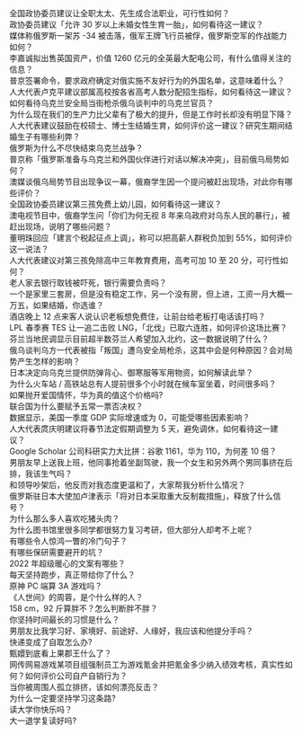 全国政协委员建议让全职太太、先生成合法职业，可行性如何？  
政协委员建议「允许 30 岁以上未婚女性生育一胎」，如何看待这一建议？  
媒体称俄罗斯一架苏 -34 被击落，俄军王牌飞行员被俘，俄罗斯空军的作战能力如何？  
李嘉诚拟出售英国资产，价值 1260 亿元的全英最大配电公司，有什么值得关注的信息？  
普京签署命令，要求政府确定对俄实施不友好行为的外国名单，这意味着什么？  
人大代表卢克平建议部属高校按各省高考人数分配招生指标，如何看待这一建议？  
如何看待乌克兰安全局当街枪杀俄乌谈判中的乌克兰官员？  
为什么现在我们的生产力比父辈有了极大的提升，但是工作时长却没有明显下降？  
人大代表建议鼓励在校硕士、博士生结婚生育，如何评价这一建议？研究生期间结婚生子有哪些利弊？  
俄罗斯为什么不尽快结束乌克兰战争？  
普京称「俄罗斯准备与乌克兰和外国伙伴进行对话以解决冲突」，目前俄乌局势如何？  
澳媒谈俄乌局势节目出现争议一幕，俄裔学生因一个提问被赶出现场，对此你有哪些评价？  
全国政协委员建议第三孩免费上幼儿园，如何看待这一建议？  
澳电视节目中，俄裔学生问「你们为何无视 8 年来乌政府对乌东人民的暴行」，被赶出现场，说明了哪些问题？  
董明珠回应「建言个税起征点上调」，称可以把高薪人群税负加到 55%，如何评价这一说法？  
人大代表建议对第三孩免除高中三年教育费用，高考可加 10 至 20 分，可行性如何？  
老人家去银行取钱被吓死，银行需要负责吗？  
一个是家里三套房，但是没有稳定工作，另一个没有房，但上进，工资一月大概一万五，如果结婚，你选谁？  
酒店晚上 12 点来客人说认识老板想免费住，让前台给老板打电话该打吗？  
LPL 春季赛 TES 让一追二击败 LNG，「北伐」已取六连胜，如何评价这场比赛？  
芬兰当地民调显示目前超半数芬兰人希望加入北约，这一数据说明了什么？  
俄乌谈判乌方一代表被指「叛国」遭乌安全局枪杀，这其中会是何种原因？会对局势产生怎样的影响？  
日本决定向乌克兰提供防弹背心、御寒服等军用物资，如何解读此举？  
为什么火车站 / 高铁站总有人提前很多个小时就在候车室坐着，时间很多吗？  
如果抛开爱国情怀，华为真的值这个价格吗?  
联合国为什么要赋予五常一票否决权？  
数据显示，美国一季度 GDP 实际增速或为 0，可能受哪些因素影响？  
人大代表庹庆明建议将春节法定假期调整为 5 天，避免调休，如何看待这一建议？  
Google Scholar 公司科研实力大比拼：谷歌 1161，华为 110，为何差 10 倍？  
男朋友早上送我上班，他同事抢着坐副驾驶，我一个女生和另外两个男同事挤在后排，我该生气吗？  
和领导吵架后，他反而对我态度更温和了，大家帮我分析什么情况？  
俄罗斯驻日本大使加卢津表示「将对日本采取重大反制裁措施」，释放了什么信号？  
为什么那么多人喜欢吃猪头肉？  
为什么图书馆里很多同学都很努力复习考研，但大部分人却考不上呢？  
有哪些令人惊鸿一瞥的冷门句子？  
有哪些保研需要避开的坑？  
2022 年超级暖心的文案有哪些？  
每天坚持跑步，真正带给你了什么？  
原神 PC 端算 3A 游戏吗？  
《人世间》的周蓉，是个什么样的人？  
158 cm，92 斤算胖不？怎么判断胖不胖？  
你坚持时间最长的习惯是什么？  
男朋友比我学习好、家境好、前途好、人缘好，我应该和他提分手吗？  
快递变成了自取怎么办?  
甄嬛到底看上果郡王什么了？  
网传网易游戏某项目组强制员工为游戏氪金并把氪金多少纳入绩效考核，真实性如何？如何评价公司自产自销行为？  
当你被周围人孤立排挤，该如何漂亮反击？  
为什么一定要坚持学习这条路?  
读大学你快乐吗？  
大一退学复读好吗?  

